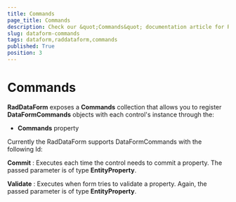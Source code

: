 ```yaml
---
title: Commands
page_title: Commands
description: Check our &quot;Commands&quot; documentation article for RadDataForm for UWP control.
slug: dataform-commands
tags: dataform,raddataform,commands
published: True
position: 3
---
```


# Commands

**RadDataForm** exposes a **Commands** collection that allows you to register **DataFormCommands** objects with each control's instance through the:

* **Commands** property

Currently the RadDataForm supports DataFormCommands with the following Id: 

**Commit** : Executes each time the control needs to commit a property. The passed parameter is of type **EntityProperty**.

**Validate** : Executes when form tries to validate a property. Again, the passed parameter is of type **EntityProperty**.
